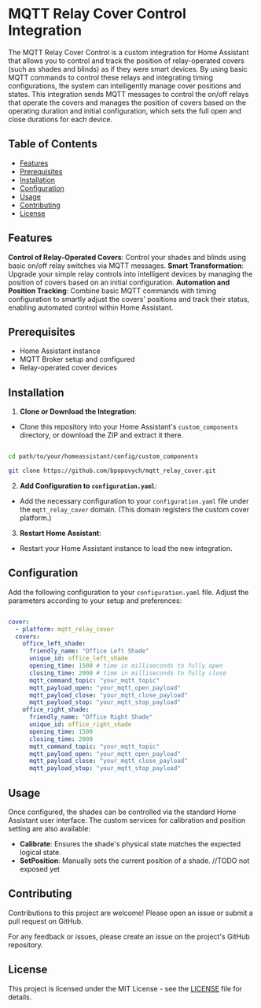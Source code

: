 # MQTT Relay Cover Control Integration

The MQTT Relay Cover Control is a custom integration for Home Assistant that allows you to control and track the position of relay-operated covers (such as shades and blinds) as if they were smart devices. By using basic MQTT commands to control these relays and integrating timing configurations, the system can intelligently manage cover positions and states. This integration sends MQTT messages to control the on/off relays that operate the covers and manages the position of covers based on the operating duration and initial configuration, which sets the full open and close durations for each device.

## Table of Contents

- [Features](#features)
- [Prerequisites](#prerequisites)
- [Installation](#installation)
- [Configuration](#configuration)
- [Usage](#usage)
- [Contributing](#contributing)
- [License](#license)

## Features

**Control of Relay-Operated Covers**: Control your shades and blinds using basic on/off relay switches via MQTT messages.
**Smart Transformation**: Upgrade your simple relay controls into intelligent devices by managing the position of covers based on an initial configuration.
**Automation and Position Tracking**: Combine basic MQTT commands with timing configuration to smartly adjust the covers' positions and track their status, enabling automated control within Home Assistant.

## Prerequisites

- Home Assistant instance
- MQTT Broker setup and configured
- Relay-operated cover devices

## Installation

1. **Clone or Download the Integration**:

- Clone this repository into your Home Assistant's `custom_components` directory, or download the ZIP and extract it there.

```bash

cd path/to/your/homeassistant/config/custom_components

git clone https://github.com/bpopovych/mqtt_relay_cover.git

```

2. **Add Configuration to `configuration.yaml`**:

- Add the necessary configuration to your `configuration.yaml` file under the `mqtt_relay_cover` domain. (This domain registers the custom cover platform.)

3. **Restart Home Assistant**:

- Restart your Home Assistant instance to load the new integration.

## Configuration

Add the following configuration to your `configuration.yaml` file. Adjust the parameters according to your setup and preferences:

```yaml

cover:
  - platform: mqtt_relay_cover
  covers:
    office_left_shade:
      friendly_name: "Office Left Shade"
      unique_id: office_left_shade
      opening_time: 1500 # time in milliseconds to fully open
      closing_time: 2000 # time in milliseconds to fully close
      mqtt_command_topic: "your_mqtt_topic"
      mqtt_payload_open: "your_mqtt_open_payload"
      mqtt_payload_close: "your_mqtt_close_payload"
      mqtt_payload_stop: "your_mqtt_stop_payload"
    office_right_shade:
      friendly_name: "Office Right Shade"
      unique_id: office_right_shade
      opening_time: 1500
      closing_time: 2000
      mqtt_command_topic: "your_mqtt_topic"
      mqtt_payload_open: "your_mqtt_open_payload"
      mqtt_payload_close: "your_mqtt_close_payload"
      mqtt_payload_stop: "your_mqtt_stop_payload"
```

## Usage

Once configured, the shades can be controlled via the standard Home Assistant user interface. The custom services for calibration and position setting are also available:

- **Calibrate**: Ensures the shade's physical state matches the expected logical state.
- **SetPosition**: Manually sets the current position of a shade. //TODO not exposed yet

## Contributing

Contributions to this project are welcome! Please open an issue or submit a pull request on GitHub.

For any feedback or issues, please create an issue on the project's GitHub repository.

## License

This project is licensed under the MIT License - see the [LICENSE](LICENSE) file for details.

